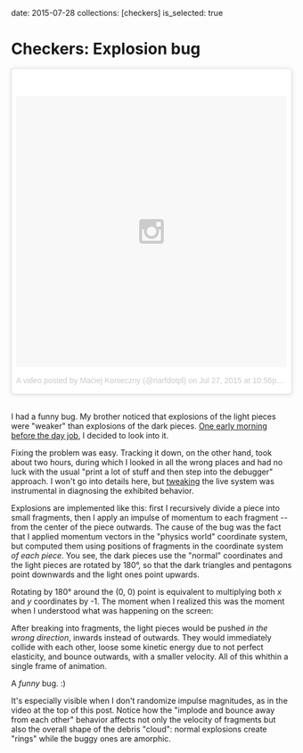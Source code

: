 date: 2015-07-28
collections: [checkers]
is_selected: true

Checkers: Explosion bug
=======================

<blockquote class="instagram-media" data-instgrm-version="4" style=" background:#FFF; border:0; border-radius:3px; box-shadow:0 0 1px 0 rgba(0,0,0,0.5),0 1px 10px 0 rgba(0,0,0,0.15); margin: 1px; max-width:658px; padding:0; width:99.375%; width:-webkit-calc(100% - 2px); width:calc(100% - 2px);"><div style="padding:8px;"> <div style=" background:#F8F8F8; line-height:0; margin-top:40px; padding:50% 0; text-align:center; width:100%;"> <div style=" background:url(data:image/png;base64,iVBORw0KGgoAAAANSUhEUgAAACwAAAAsCAMAAAApWqozAAAAGFBMVEUiIiI9PT0eHh4gIB4hIBkcHBwcHBwcHBydr+JQAAAACHRSTlMABA4YHyQsM5jtaMwAAADfSURBVDjL7ZVBEgMhCAQBAf//42xcNbpAqakcM0ftUmFAAIBE81IqBJdS3lS6zs3bIpB9WED3YYXFPmHRfT8sgyrCP1x8uEUxLMzNWElFOYCV6mHWWwMzdPEKHlhLw7NWJqkHc4uIZphavDzA2JPzUDsBZziNae2S6owH8xPmX8G7zzgKEOPUoYHvGz1TBCxMkd3kwNVbU0gKHkx+iZILf77IofhrY1nYFnB/lQPb79drWOyJVa/DAvg9B/rLB4cC+Nqgdz/TvBbBnr6GBReqn/nRmDgaQEej7WhonozjF+Y2I/fZou/qAAAAAElFTkSuQmCC); display:block; height:44px; margin:0 auto -44px; position:relative; top:-22px; width:44px;"></div></div><p style=" color:#c9c8cd; font-family:Arial,sans-serif; font-size:14px; line-height:17px; margin-bottom:0; margin-top:8px; overflow:hidden; padding:8px 0 7px; text-align:center; text-overflow:ellipsis; white-space:nowrap;"><a href="https://instagram.com/p/5qzsJHF8Rl/" style=" color:#c9c8cd; font-family:Arial,sans-serif; font-size:14px; font-style:normal; font-weight:normal; line-height:17px; text-decoration:none;" target="_top">A video posted by Maciej Konieczny (@narfdotpl)</a> on <time style=" font-family:Arial,sans-serif; font-size:14px; line-height:17px;" datetime="2015-07-28T05:56:16+00:00">Jul 27, 2015 at 10:56pm PDT</time></p></div></blockquote>
<script async defer src="//platform.instagram.com/en_US/embeds.js"></script>

<br/>

I had a funny bug.  My brother noticed that explosions of the light
pieces were "weaker" than explosions of the dark pieces.  [One early
morning before the day job][everyday], I decided to look into it.

  [everyday]: http://ejohn.org/blog/write-code-every-day/

Fixing the problem was easy.  Tracking it down, on the other hand, took
about two hours, during which I looked in all the wrong places and had
no luck with the usual "print a lot of stuff and then step into the
debugger" approach.  I won't go into details here, but [tweaking][] the
live system was instrumental in diagnosing the exhibited behavior.

  [tweaking]: /posts/checkers-development-panel

Explosions are implemented like this: first I recursively divide a
piece into small fragments, then I apply an impulse of momentum to each
fragment -- from the center of the piece outwards.  The cause of the
bug was the fact that I applied momentum vectors in the "physics world"
coordinate system, but computed them using positions of fragments in
the coordinate system *of each piece*.  You see, the dark pieces use
the "normal" coordinates and the light pieces are rotated by 180°, so
that the dark triangles and pentagons point downwards and the light ones
point upwards.

Rotating by 180° around the (0,&nbsp;0) point is equivalent to
multiplying both *x* and *y* coordinates by -1.  The moment when I
realized this was the moment when I understood what was happening on
the screen:

After breaking into fragments, the light pieces would be pushed *in the
wrong direction*, inwards instead of outwards.  They would immediately
collide with each other, loose some kinetic energy due to not perfect
elasticity, and bounce outwards, with a smaller velocity.  All of this
whithin a single frame of animation.

A *funny* bug. :)

It's especially visible when I don't randomize impulse magnitudes, as
in the video at the top of this post.  Notice how the "implode and
bounce away from each other" behavior affects not only the velocity
of fragments but also the overall shape of the debris "cloud": normal
explosions create "rings" while the buggy ones are amorphic.
